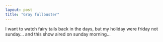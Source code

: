 ```yaml
---
layout: post
title: "Gray fullbuster"
---
```

I want to watch fairy tails back in the days, but my holiday were friday not sunday… and this show aired on sunday morning...
